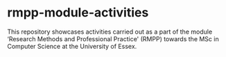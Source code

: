 # rmpp-module-activities
This repository showcases activities carried out as a part of the module ‘Research Methods and Professional Practice' (RMPP) towards the MSc in Computer Science at the University of Essex.
